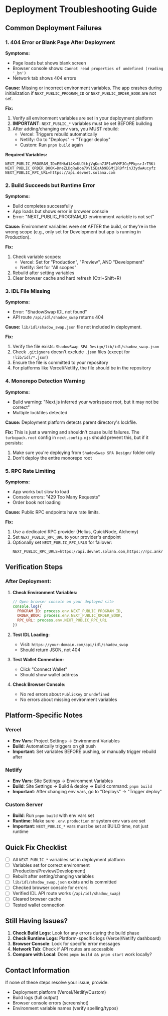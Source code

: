 # Deployment Troubleshooting Guide

## Common Deployment Failures

### 1. **404 Error or Blank Page After Deployment**

**Symptoms:**
- Page loads but shows blank screen
- Browser console shows: `Cannot read properties of undefined (reading '_bn')`
- Network tab shows 404 errors

**Cause:**
Missing or incorrect environment variables. The app crashes during initialization if `NEXT_PUBLIC_PROGRAM_ID` or `NEXT_PUBLIC_ORDER_BOOK` are not set.

**Fix:**
1. Verify all environment variables are set in your deployment platform
2. **IMPORTANT**: `NEXT_PUBLIC_*` variables must be set BEFORE building
3. After adding/changing env vars, you MUST rebuild:
   - Vercel: Triggers rebuild automatically
   - Netlify: Go to "Deploys" → "Trigger deploy"
   - Custom: Run `pnpm build` again

**Required Variables:**
```env
NEXT_PUBLIC_PROGRAM_ID=ESHkd14KmUUJthjVqKoh7JP1oVVMFJCqPPkpsrJrT5Kt
NEXT_PUBLIC_ORDER_BOOK=DneZLDgRwDoa7XViSEaAb9BGMj2R8frinJ3ydwAucyfz
NEXT_PUBLIC_RPC_URL=https://api.devnet.solana.com
```

### 2. **Build Succeeds but Runtime Error**

**Symptoms:**
- Build completes successfully
- App loads but shows error in browser console
- Error: "NEXT_PUBLIC_PROGRAM_ID environment variable is not set"

**Cause:**
Environment variables were set AFTER the build, or they're in the wrong scope (e.g., only set for Development but app is running in Production).

**Fix:**
1. Check variable scopes:
   - Vercel: Set for "Production", "Preview", AND "Development"
   - Netlify: Set for "All scopes"
2. Rebuild after setting variables
3. Clear browser cache and hard refresh (Ctrl+Shift+R)

### 3. **IDL File Missing**

**Symptoms:**
- Error: "ShadowSwap IDL not found"
- API route `/api/idl/shadow_swap` returns 404

**Cause:**
`lib/idl/shadow_swap.json` file not included in deployment.

**Fix:**
1. Verify the file exists: `ShadowSwap SPA Design/lib/idl/shadow_swap.json`
2. Check `.gitignore` doesn't exclude `.json` files (except for `!lib/idl/*.json`)
3. Ensure the file is committed to your repository
4. For platforms like Vercel/Netlify, the file should be in the repository

### 4. **Monorepo Detection Warning**

**Symptoms:**
- Build warning: "Next.js inferred your workspace root, but it may not be correct"
- Multiple lockfiles detected

**Cause:**
Deployment platform detects parent directory's lockfile.

**Fix:**
This is just a warning and shouldn't cause build failures. The `turbopack.root` config in `next.config.mjs` should prevent this, but if it persists:
1. Make sure you're deploying from `ShadowSwap SPA Design/` folder only
2. Don't deploy the entire monorepo root

### 5. **RPC Rate Limiting**

**Symptoms:**
- App works but slow to load
- Console errors: "429 Too Many Requests"
- Order book not loading

**Cause:**
Public RPC endpoints have rate limits.

**Fix:**
1. Use a dedicated RPC provider (Helius, QuickNode, Alchemy)
2. Set `NEXT_PUBLIC_RPC_URL` to your provider's endpoint
3. Optionally set `NEXT_PUBLIC_RPC_URLS` for failover:
   ```env
   NEXT_PUBLIC_RPC_URLS=https://api.devnet.solana.com,https://rpc.ankr.com/solana_devnet
   ```

## Verification Steps

### After Deployment:

1. **Check Environment Variables:**
   ```javascript
   // Open browser console on your deployed site
   console.log({
     PROGRAM_ID: process.env.NEXT_PUBLIC_PROGRAM_ID,
     ORDER_BOOK: process.env.NEXT_PUBLIC_ORDER_BOOK,
     RPC_URL: process.env.NEXT_PUBLIC_RPC_URL
   })
   ```

2. **Test IDL Loading:**
   - Visit: `https://your-domain.com/api/idl/shadow_swap`
   - Should return JSON, not 404

3. **Test Wallet Connection:**
   - Click "Connect Wallet"
   - Should show wallet address

4. **Check Browser Console:**
   - No red errors about `PublicKey` or `undefined`
   - No errors about missing environment variables

## Platform-Specific Notes

### Vercel
- **Env Vars**: Project Settings → Environment Variables
- **Build**: Automatically triggers on git push
- **Important**: Set variables BEFORE pushing, or manually trigger rebuild after

### Netlify
- **Env Vars**: Site Settings → Environment Variables
- **Build**: Site Settings → Build & deploy → Build command: `pnpm build`
- **Important**: After changing env vars, go to "Deploys" → "Trigger deploy"

### Custom Server
- **Build**: Run `pnpm build` with env vars set
- **Runtime**: Make sure `.env.production` or system env vars are set
- **Important**: `NEXT_PUBLIC_*` vars must be set at BUILD time, not just runtime

## Quick Fix Checklist

- [ ] All `NEXT_PUBLIC_*` variables set in deployment platform
- [ ] Variables set for correct environment (Production/Preview/Development)
- [ ] Rebuilt after setting/changing variables
- [ ] `lib/idl/shadow_swap.json` exists and is committed
- [ ] Checked browser console for errors
- [ ] Verified IDL API route works (`/api/idl/shadow_swap`)
- [ ] Cleared browser cache
- [ ] Tested wallet connection

## Still Having Issues?

1. **Check Build Logs**: Look for any errors during the build phase
2. **Check Runtime Logs**: Platform-specific logs (Vercel/Netlify dashboard)
3. **Browser Console**: Look for specific error messages
4. **Network Tab**: Check if API routes are accessible
5. **Compare with Local**: Does `pnpm build && pnpm start` work locally?

## Contact Information

If none of these steps resolve your issue, provide:
- Deployment platform (Vercel/Netlify/Custom)
- Build logs (full output)
- Browser console errors (screenshot)
- Environment variable names (verify spelling/typos)

